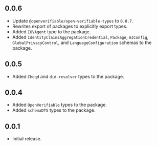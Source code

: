 ## 0.0.6

- Update `@openverifiable/open-verifiable-types` to `0.0.7`.
- Rewrites export of packages to explicitly export types.
- Added `IOVAgent` type to the package.
- Added `IdentityClaimsAggregationCredential`, `Package`, `AIConfig`, `GlobalPrivacyControl`, and `LanguageConfiguration` schemas to the package.

## 0.0.5

- Added `Cheqd` and `did-resolver` types to the package.

## 0.0.4

- Added `OpenVerifiable` types to the package.
- Added `schemaDTS` types to the package.

## 0.0.1

- Initial release.
